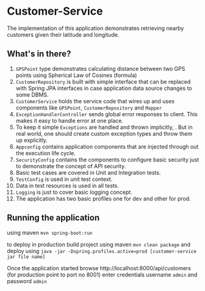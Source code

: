 # Customer-Service

The implementation of this application demonstrates retrieving nearby customers given their latitude and longitude.

## What's in there?

1. `GPSPoint` type demonstrates calculating distance between two GPS points using Spherical Law of Cosines (formula)
2. `CustomerRepository` is built with simple interface that can be replaced with Spring JPA interfaces in case application data source changes to some DBMS.
3. `CustomerService` holds the service code that wires up and uses components like `GPSPoint`, `CustomerRepository` and `Mapper` 
4. `ExceptionHandlerController` sends global error responses to client. This makes it easy to handle error at one place. 
5. To keep it simple `Exceptions` are handled and thrown implicitly, . But in real world, one should create custom exception types and throw them up explicitly. 
6. `Appconfig` contains application components that are injected through out the execution life cycle.
7. `SecurityConfig` contains the components to configure basic security just to demonstrate the concept of API security.
8. Basic test cases are covered in Unit and Integration tests.
9. `TestConfig` is used in unit test context.
10. Data in test resources is used in all tests.
11. `Logging` is just to cover basic logging concept.
12. The application has two basic profiles one for dev and other for prod.

## Running the application
using maven
`mvn spring-boot:run`

to deploy in production build project using maven `mvn clean package` and deploy using `java -jar -Dspring.profiles.active=prod [customer-service jar file name]`

Once the application started browse http://localhost:8000/api/customers (for production point to port no 8001) enter credentials username `admin` and password `admin`
